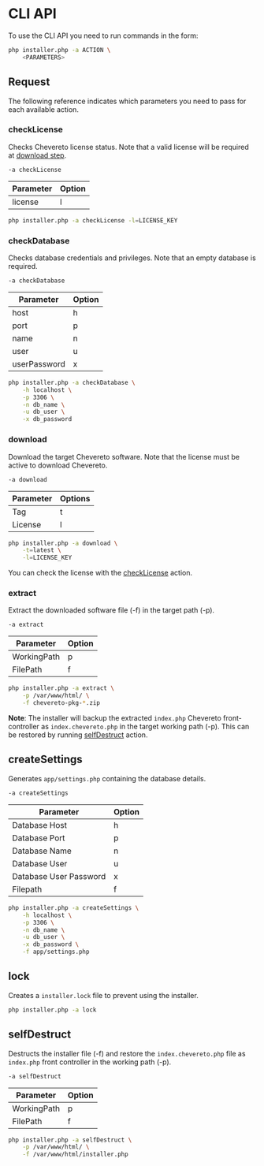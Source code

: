 # CLI API

To use the CLI API you need to run commands in the form:

```sh
php installer.php -a ACTION \
    <PARAMETERS>
```

## Request

The following reference indicates which parameters you need to pass for each available action.

### checkLicense

Checks Chevereto license status. Note that a valid license will be required at [download step](#download).

`-a checkLicense`

| Parameter | Option |
| --------- | ------ |
| license   | l      |

```sh
php installer.php -a checkLicense -l=LICENSE_KEY
```

### checkDatabase

Checks database credentials and privileges. Note that an empty database is required.

`-a checkDatabase`

| Parameter    | Option |
| ------------ | ------ |
| host         | h      |
| port         | p      |
| name         | n      |
| user         | u      |
| userPassword | x      |

```sh
php installer.php -a checkDatabase \
    -h localhost \
    -p 3306 \
    -n db_name \
    -u db_user \
    -x db_password
```

### download

Download the target Chevereto software. Note that the license must be active to download Chevereto.

`-a download`

| Parameter | Options |
| --------- | ------- |
| Tag       | t       |
| License   | l       |

```sh
php installer.php -a download \
    -t=latest \
    -l=LICENSE_KEY
```

You can check the license with the [checkLicense](#checkLicense) action.

### extract

Extract the downloaded software file (-f) in the target path (-p).

`-a extract`

| Parameter   | Option |
| ----------- | ------ |
| WorkingPath | p      |
| FilePath    | f      |

```sh
php installer.php -a extract \
    -p /var/www/html/ \
    -f chevereto-pkg-*.zip
```

**Note**: The installer will backup the extracted `index.php` Chevereto front-controller as `index.chevereto.php` in the target working path (-p). This can be restored by running [selfDestruct](#selfdestruct) action.

## createSettings

Generates `app/settings.php` containing the database details.

`-a createSettings`

| Parameter              | Option |
| ---------------------- | ------ |
| Database Host          | h      |
| Database Port          | p      |
| Database Name          | n      |
| Database User          | u      |
| Database User Password | x      |
| Filepath               | f      |

```sh
php installer.php -a createSettings \
    -h localhost \
    -p 3306 \
    -n db_name \
    -u db_user \
    -x db_password \
    -f app/settings.php
```

## lock

Creates a `installer.lock` file to prevent using the installer.

```sh
php installer.php -a lock
```

## selfDestruct

Destructs the installer file (-f) and restore the `index.chevereto.php` file as `index.php` front controller in the working path (-p).

`-a selfDestruct`

| Parameter   | Option |
| ----------- | ------ |
| WorkingPath | p      |
| FilePath    | f      |

```sh
php installer.php -a selfDestruct \
    -p /var/www/html/ \
    -f /var/www/html/installer.php
```
